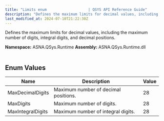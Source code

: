 ```yaml
---
title: "Limits enum                   | QSYS API Reference Guide"
description: "Defines the maximum limits for decimal values, including the maximum number of digits, integral digits, and decimal positions. "
last_modified_at: 2024-07-10T21:22:30Z
---
```


Defines the maximum limits for decimal values, including the maximum number of digits, integral digits, and decimal positions.

**Namespace:** ASNA.QSys.Runtime
**Assembly:** ASNA.QSys.Runtime.dll
<br>
<br>

## Enum Values

| Name | Description | Value
| --- | --- | --- 
| MaxDecimalDigits | Maximum number of decimal positions. | 28 |
| MaxDigits | Maximum number of digits. | 28 |
| MaxIntegralDigits | Maximum number of integral digits. | 28 |
